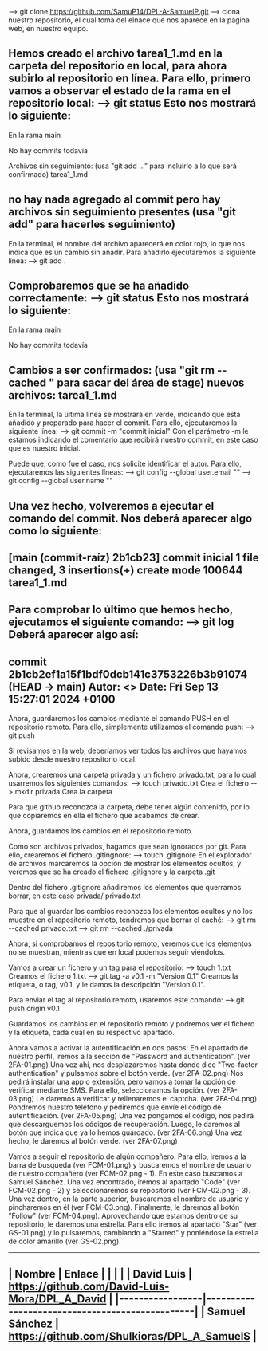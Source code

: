 --> git clone https://github.com/SamuP14/DPL-A-SamuelP.git
 --> clona nuestro repositorio, el cual toma del elnace que nos aparece en la página web, en nuestro equipo.

Hemos creado el archivo tarea1_1.md en la carpeta del repositorio en local, para ahora subirlo al repositorio en línea.
Para ello, primero vamos a observar el estado de la rama en el repositorio local:
--> git status
    Esto nos mostrará lo siguiente:
-----
En la rama main

No hay commits todavía

Archivos sin seguimiento:
    (usa "git add <archivo>..." para incluirlo a lo que será confirmado)
          tarea1_1.md

no hay nada agregado al commit pero hay archivos sin seguimiento presentes (usa "git add" para hacerles seguimiento)
-----

En la terminal, el nombre del archivo aparecerá en color rojo, lo que nos indica que es un cambio sin añadir.
Para añadirlo ejecutaremos la siguiente línea:
--> git add .

Comprobaremos que se ha añadido correctamente:
--> git status
    Esto nos mostrará lo siguiente:
-----
En la rama main

No hay commits todavía

Cambios a ser confirmados:
    (usa "git rm --cached <archivo>" para sacar del área de stage)
          nuevos archivos: tarea1_1.md
-----

En la terminal, la última linea se mostrará en verde, indicando que está añadido y preparado para hacer el commit.
Para ello, ejecutaremos la siguiente línea:
--> git commit -m "commit inicial"
    Con el parámetro -m le estamos indicando el comentario que recibirá nuestro commit, en este caso que es nuestro inicial.

Puede que, como fue el caso, nos solicite identificar el autor. Para ello, ejecutaremos las siguientes líneas:
--> git config --global user.email "<tu email>"
--> git config --global user.name "<tu nombre de usuario>"

Una vez hecho, volveremos a ejecutar el comando del commit. Nos deberá aparecer algo como lo siguiente:
----
[main (commit-raíz) 2b1cb23] commit inicial
 1 file changed, 3 insertions(+)
 create mode 100644 tarea1_1.md
----

Para comprobar lo último que hemos hecho, ejecutamos el siguiente comando:
--> git log
Deberá aparecer algo así:
----
commit 2b1cb2ef1a15f1bdf0dcb141c3753226b3b91074 (HEAD -> main)
Autor: <Tu nombre de usuario> <<tu email>>
Date: Fri Sep 13 15:27:01 2024 +0100
----

Ahora, guardaremos los cambios mediante el comando PUSH en el repositorio remoto.
Para ello, simplemente utilizamos el comando push:
--> git push

Si revisamos en la web, deberíamos ver todos los archivos que hayamos subido desde nuestro repositorio local.

Ahora, crearemos una carpeta privada y un fichero privado.txt, para lo cual usarremos los siguientes comandos:
--> touch privado.txt
    Crea el fichero
--> mkdir privada
    Crea la carpeta

Para que github reconozca la carpeta, debe tener algún contenido, por lo que copiaremos en ella el fichero que acabamos de crear.

Ahora, guardamos los cambios en el repositorio remoto.

Como son archivos privados, hagamos que sean ignorados por git. Para ello, crearemos el fichero .gitingnore:
--> touch .gitignore
En el explorador de archivos marcaremos la opción de mostrar los elementos ocultos, y veremos que se ha creado el fichero .gitignore y la carpeta .git

Dentro del fichero .gitignore añadiremos los elementos que querramos borrar, en este caso
    privada/
    privado.txt

Para que al guardar los cambios reconozca los elementos ocultos y no los muestre en el repositorio remoto, tendremos que borrar el caché:
--> git rm --cached privado.txt
--> git rm --cached ./privada

Ahora, si comprobamos el repositorio remoto, veremos que los elementos no se muestran, mientras que en local podemos seguir viéndolos.

Vamos a crear un fichero y un tag para el repositorio:
--> touch 1.txt
    Creamos el fichero 1.txt
--> git tag -a v0.1 -m "Version 0.1"
    Creamos la etiqueta, o tag, v0.1, y le damos la descripción "Version 0.1".

Para enviar el tag al repositorio remoto, usaremos este comando:
--> git push origin v0.1

Guardamos los cambios en el repositorio remoto y podremos ver el fichero y la etiqueta, cada cual en su respectivo apartado.

Ahora vamos a activar la autentificación en dos pasos:
En el apartado de nuestro perfil, iremos a la sección de "Password and authentication". (ver 2FA-01.png)
Una vez ahí, nos desplazaremos hasta donde dice "Two-factor authentication" y pulsamos sobre el botón verde. (ver 2FA-02.png)
Nos pedirá instalar una app o extensión, pero vamos a tomar la opción de verificar mediante SMS. Para ello, seleccionamos la opción. (ver 2FA-03.png)
Le daremos a verificar y rellenaremos el captcha. (ver 2FA-04.png)
Pondremos nuestro teléfono y pediremos que envíe el código de autentificación. (ver 2FA-05.png)
Una vez pongamos el código, nos pedirá que descarguemos los códigos de recuperación. Luego, le daremos al botón que indica que ya lo hemos guardado. (ver 2FA-06.png)
Una vez hecho, le daremos al botón verde. (ver 2FA-07.png)

Vamos a seguir el repositorio de algún compañero.
Para ello, iremos a la barra de busqueda (ver FCM-01.png) y buscaremos el nombre de usuario de nuestro compañero (ver FCM-02.png - 1). En este caso buscamos a Samuel Sánchez. 
Una vez encontrado, iremos al apartado "Code" (ver FCM-02.png - 2) y seleccionaremos su repositorio (ver FCM-02.png - 3). Una vez dentro, en la parte superior, 
buscaremos el nombre de usuario y pincharemos en él (ver FCM-03.png). Finalmente, le daremos al botón "Follow" (ver FCM-04.png).
Aprovechando que estamos dentro de su repositorio, le daremos una estrella. 
Para ello iremos al apartado "Star" (ver GS-01.png) y lo pulsaremos, cambiando a "Starred" y poniéndose la estrella de color amarillo (ver GS-02.png).


--------------------------------------------------------------------
|     Nombre      |                    Enlace                      |
|                 |                                                |
| David Luis      | https://github.com/David-Luis-Mora/DPL_A_David |
|-----------------|------------------------------------------------|
| Samuel Sánchez  |   https://github.com/Shulkioras/DPL_A_SamuelS  |
--------------------------------------------------------------------
